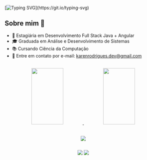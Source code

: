 [![Typing SVG](https://readme-typing-svg.herokuapp.com/?color=9370DB&size=35&center=true&vCenter=true&width=1000&lines=Olá,+Seja+Bem+Vindo(a)!;Hello,+Be+Welcome!;)](https://git.io/typing-svg)

## Sobre mim 📖

- 🌱 Estagiária em Desenvolvimento Full Stack Java + Angular
- 🎓 Graduada em Análise e Desenvolvimento de Sistemas
- 📚 Cursando Ciência da Computação
- 💬 Entre em contato por e-mail: karenrodrigues.dev@gmail.com
<br>

<div align="center">
  <a href="https://github.com/karenrodriguesx">
  <img width="45%" height="180px" src="https://github-readme-stats.vercel.app/api?username=karenrodriguesx&show_icons=true&theme=transparent&text_color=800080&title_color=9370DB&icon_color=9370DB">
   <img width="45%" height="180px" src="https://github-readme-stats.vercel.app/api/top-langs/?username=karenrodriguesx&layout=compact&langs_count=7&theme=transparent&text_color=800080&title_color=9370DB&icon_color=9370DB">
</div>
<br>

<div style="display: inline_block" align="center"><br>
<!--   <img align="center" alt="Karen-Java" height="35" width="45" src="https://raw.githubusercontent.com/devicons/devicon/master/icons/java/java-original.svg">
  <img align="center" alt="Karen-spring" height="35" width="45" src="https://github.com/devicons/devicon/blob/master/icons/spring/spring-original.svg">
  <img align="center" alt="Karen-docker" height="35" width="45" src="https://raw.githubusercontent.com/devicons/devicon/master/icons/angularjs/angularjs-plain.svg">
  <img align="center" alt="Karen-docker" height="35" width="45" src="https://raw.githubusercontent.com/devicons/devicon/master/icons/javascript/javascript-plain.svg">
  <img align="center" alt="Karen-docker" height="35" width="45" src="https://raw.githubusercontent.com/devicons/devicon/master/icons/typescript/typescript-plain.svg">
  <img align="center" alt="Karen-postgresql" height="35" width="45" src="https://raw.githubusercontent.com/devicons/devicon/master/icons/postgresql/postgresql-plain.svg">
  <img align="center" alt="Karen-docker" height="35" width="45" src="https://raw.githubusercontent.com/devicons/devicon/master/icons/docker/docker-plain-wordmark.svg"> -->
  
  <img src="https://skillicons.dev/icons?i=java,spring,angular,bootstrap,typescript,javascript,postgresql,docker,git" />

</div>

  ## 
  
<div align="center">
  <a target="_blank" href="mailto:karenrodrigues.dev@gmail.com"><img src="https://img.shields.io/badge/-Gmail-1C1C1C?style=for-the-badge&logo=Gmail&logoColor=9370DB"></img></a>
  <a href="https://www.linkedin.com/in/karen-rodrigues1" target="_blank"><img src="https://img.shields.io/badge/-LinkedIn-1C1C1C?style=for-the-badge&logo=linkedin&logoColor=9370DB"></a>
</div>

